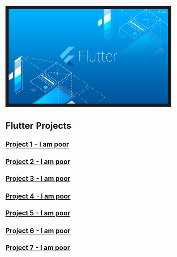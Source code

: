 <p align="center">
<img src="https://github.com/WanaSaluseki/FlutterProjects/blob/d09804a6fabc964014dfcda438c80d1f24ab057e/Git%20flutter.jpg" width="1000" height="300" border="10"/>
</p>

# Flutter Projects
## [Project 1 - I am poor](https://github.com/WanaSaluseki/I-am-poor)
## [Project 2 - I am poor](https://github.com/WanaSaluseki/I-am-poor)
## [Project 3 - I am poor](https://github.com/WanaSaluseki/I-am-poor)
## [Project 4 - I am poor](https://github.com/WanaSaluseki/I-am-poor)
## [Project 5 - I am poor](https://github.com/WanaSaluseki/I-am-poor)
## [Project 6 - I am poor](https://github.com/WanaSaluseki/I-am-poor)
## [Project 7 - I am poor](https://github.com/WanaSaluseki/I-am-poor)

